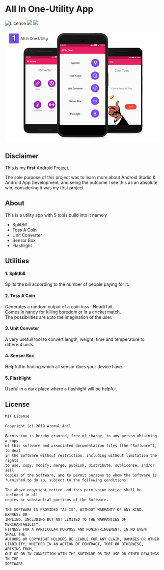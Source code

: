 # All In One-Utility App

![License](https://img.shields.io/github/license/aromalanil/All_In_One)
![](https://img.shields.io/github/repo-size/aromalanil/All_In_One)
![](https://img.shields.io/github/v/release/aromalanil/All_In_One)

![alt text](https://github.com/aromalanil/All_In_One/blob/master/art/App_Mockup.png "App Demo")



## Disclaimer

This is my **first** Android Project.

The sole purpose of this project was to learn more about Android Studio & Android App Development, and seing the outcome I see this as an absolute win, considering it was my first project.

## About

This is a utility app with 5 tools build into it namely
* SplitBill 
* Toss A Coin 
* Unit Converter
* Sensor Box 
* Flashlight

## Utilities

#### 1. SplitBill

Splits the bill according to the number of people paying for it.

#### 2. Toss A Coin

Generates a random output of a coin toss : Head/Tail.   
Comes in handy for killing boredom or in a cricket match.  
The possibilities are upto the imagination of the user.  

#### 3. Unit Conveter

A very usefull tool to convert length, weight, time and temperature to different units.

#### 4. Sensor Box

Helpfull in finding which all sensor does your device have.

#### 5. Flashlight
Useful in a dark place where a flashlight will be helpful.

## License
```
MIT License

Copyright (c) 2019 Aromal Anil

Permission is hereby granted, free of charge, to any person obtaining a copy
of this software and associated documentation files (the "Software"), to deal
in the Software without restriction, including without limitation the rights
to use, copy, modify, merge, publish, distribute, sublicense, and/or sell
copies of the Software, and to permit persons to whom the Software is
furnished to do so, subject to the following conditions:

The above copyright notice and this permission notice shall be included in all
copies or substantial portions of the Software.

THE SOFTWARE IS PROVIDED "AS IS", WITHOUT WARRANTY OF ANY KIND, EXPRESS OR
IMPLIED, INCLUDING BUT NOT LIMITED TO THE WARRANTIES OF MERCHANTABILITY,
FITNESS FOR A PARTICULAR PURPOSE AND NONINFRINGEMENT. IN NO EVENT SHALL THE
AUTHORS OR COPYRIGHT HOLDERS BE LIABLE FOR ANY CLAIM, DAMAGES OR OTHER
LIABILITY, WHETHER IN AN ACTION OF CONTRACT, TORT OR OTHERWISE, ARISING FROM,
OUT OF OR IN CONNECTION WITH THE SOFTWARE OR THE USE OR OTHER DEALINGS IN THE
SOFTWARE.
```
